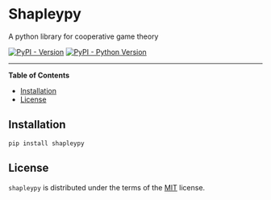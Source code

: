 # Shapleypy
A python library for cooperative game theory

[![PyPI - Version](https://img.shields.io/pypi/v/shapleypy.svg)](https://pypi.org/project/shapleypy)
[![PyPI - Python Version](https://img.shields.io/pypi/pyversions/shapleypy.svg)](https://pypi.org/project/shapleypy)

-----

**Table of Contents**

- [Installation](#installation)
- [License](#license)

## Installation

```console
pip install shapleypy
```

## License

`shapleypy` is distributed under the terms of the [MIT](https://spdx.org/licenses/MIT.html) license.
